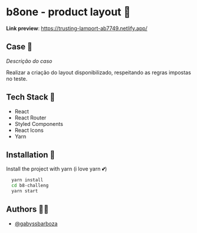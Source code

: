 # b8one - product layout 🤩

**Link preview**: https://trusting-lamport-ab7749.netlify.app/



## Case 💬

_Descrição do caso_

Realizar a criação do layout disponibilizado, respeitando as regras impostas no teste.

## Tech Stack 🦾

- React
- React Router
- Styled Components
- React Icons
- Yarn

## Installation 🌵

Install the project with yarn (i love yarn 💕)

```bash
  yarn install
  cd b8-challeng
  yarn start
```

## Authors 👨‍🌾

- [@gabyssbarboza](https://github.com/gabyssbarboza/)
